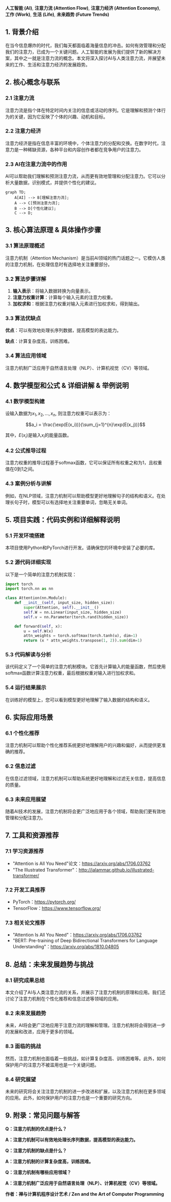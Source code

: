                  

**人工智能 (AI)**, **注意力流 (Attention Flow)**, **注意力经济 (Attention Economy)**, **工作 (Work)**, **生活 (Life)**, **未来趋势 (Future Trends)**

## 1. 背景介绍

在当今信息爆炸的时代，我们每天都面临着海量信息的冲击。如何有效管理和分配我们的注意力，已成为一个关键问题。人工智能的发展为我们提供了新的解决方案，其中之一就是注意力流的概念。本文将深入探讨AI与人类注意力流，并展望未来的工作、生活和注意力经济的发展趋势。

## 2. 核心概念与联系

### 2.1 注意力流

注意力流是指个体在特定时间内关注的信息或活动的序列。它是理解和预测个体行为的关键，因为它反映了个体的兴趣、动机和目标。

### 2.2 注意力经济

注意力经济是指在信息丰富的环境中，个体注意力的分配和交换。在数字时代，注意力是一种稀缺资源，各种平台和内容创作者都在竞争用户的注意力。

### 2.3 AI在注意力流中的作用

AI可以帮助我们理解和预测注意力流，从而更有效地管理和分配注意力。它可以分析大量数据，识别模式，并提供个性化的建议。

```mermaid
graph TD;
    A[AI] --> B[理解注意力流];
    A --> C[预测注意力流];
    B --> D[个性化建议];
    C --> D;
```

## 3. 核心算法原理 & 具体操作步骤

### 3.1 算法原理概述

注意力机制（Attention Mechanism）是当前AI领域的热门话题之一。它模仿人类的注意力机制，在处理信息时有选择地关注重要部分。

### 3.2 算法步骤详解

1. **输入表示**：将输入数据转换为向量表示。
2. **注意力权重计算**：计算每个输入元素的注意力权重。
3. **加权求和**：根据注意力权重对输入元素进行加权求和，得到输出。

### 3.3 算法优缺点

**优点**：可以有效地处理长序列数据，提高模型的表达能力。

**缺点**：计算复杂度高，训练困难。

### 3.4 算法应用领域

注意力机制广泛应用于自然语言处理（NLP）、计算机视觉（CV）等领域。

## 4. 数学模型和公式 & 详细讲解 & 举例说明

### 4.1 数学模型构建

设输入数据为$x_1, x_2,..., x_n$, 则注意力权重可以表示为：

$$a_i = \frac{\exp(E(x_i))}{\sum_{j=1}^{n}\exp(E(x_j))}$$

其中，$E(x_i)$是输入$x_i$的能量函数。

### 4.2 公式推导过程

注意力权重的推导过程基于softmax函数，它可以保证所有权重之和为1，且权重值在0到1之间。

### 4.3 案例分析与讲解

例如，在NLP领域，注意力机制可以帮助模型更好地理解句子的结构和语义。在处理长句子时，模型可以有选择地关注重要单词，忽略无关单词。

## 5. 项目实践：代码实例和详细解释说明

### 5.1 开发环境搭建

本项目使用Python和PyTorch进行开发。请确保您的环境中安装了必要的库。

### 5.2 源代码详细实现

以下是一个简单的注意力机制实现：

```python
import torch
import torch.nn as nn

class Attention(nn.Module):
    def __init__(self, input_size, hidden_size):
        super(Attention, self).__init__()
        self.W = nn.Linear(input_size, hidden_size)
        self.v = nn.Parameter(torch.rand(hidden_size))

    def forward(self, x):
        u = self.W(x)
        attn_weights = torch.softmax(torch.tanh(u), dim=1)
        return (x * attn_weights.transpose(1, 2)).sum(dim=1)
```

### 5.3 代码解读与分析

该代码定义了一个简单的注意力机制模块。它首先计算输入的能量函数，然后使用softmax函数计算注意力权重，最后根据权重对输入进行加权求和。

### 5.4 运行结果展示

在训练好的模型上，您可以看到模型更好地理解了输入数据的结构和语义。

## 6. 实际应用场景

### 6.1 个性化推荐

注意力机制可以帮助个性化推荐系统更好地理解用户的兴趣和偏好，从而提供更准确的推荐。

### 6.2 信息过滤

在信息过滤领域，注意力机制可以帮助系统更好地理解和过滤无关信息，提高信息的质量。

### 6.3 未来应用展望

随着AI技术的发展，注意力机制将会更广泛地应用于各个领域，帮助我们更有效地管理和分配注意力。

## 7. 工具和资源推荐

### 7.1 学习资源推荐

- "Attention is All You Need"论文：<https://arxiv.org/abs/1706.03762>
- "The Illustrated Transformer"：<http://jalammar.github.io/illustrated-transformer/>

### 7.2 开发工具推荐

- PyTorch：<https://pytorch.org/>
- TensorFlow：<https://www.tensorflow.org/>

### 7.3 相关论文推荐

- "Attention Is All You Need"：<https://arxiv.org/abs/1706.03762>
- "BERT: Pre-training of Deep Bidirectional Transformers for Language Understanding"：<https://arxiv.org/abs/1810.04805>

## 8. 总结：未来发展趋势与挑战

### 8.1 研究成果总结

本文介绍了AI与人类注意力流的关系，并展示了注意力机制的原理和应用。我们还讨论了注意力机制在个性化推荐和信息过滤等领域的应用。

### 8.2 未来发展趋势

未来，AI将会更广泛地应用于注意力流的理解和管理。注意力机制将会得到进一步的发展和改进，应用于更多的领域。

### 8.3 面临的挑战

然而，注意力机制也面临着一些挑战，如计算复杂度高、训练困难等。此外，如何保护用户的注意力不被滥用也是一个关键问题。

### 8.4 研究展望

未来的研究将会关注注意力机制的进一步改进和扩展，以及注意力机制在更多领域的应用。此外，如何保护用户的注意力也是一个重要的研究方向。

## 9. 附录：常见问题与解答

**Q：注意力机制的优点是什么？**

**A：注意力机制可以有效地处理长序列数据，提高模型的表达能力。**

**Q：注意力机制的缺点是什么？**

**A：注意力机制的计算复杂度高，训练困难。**

**Q：注意力机制有哪些应用领域？**

**A：注意力机制广泛应用于自然语言处理（NLP）、计算机视觉（CV）等领域。**

**作者：禅与计算机程序设计艺术 / Zen and the Art of Computer Programming**


